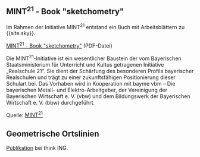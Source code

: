 ## MINT<sup>21</sup> - Book "sketchometry"


Im Rahmen der Initiative MINT<sup>21</sup> entstand ein Buch mit Arbeitsblättern zu {{site.sky}}.

<a href="/de/download/worksheets/MINT21_E-Book_sketchometry_20200609.pdf" target="_blank">MINT<sup>21</sup> - Book "sketchometry"</a> (PDF-Datei)

Die MINT<sup>21</sup>-Initiative ist ein wesentlicher Baustein der vom Bayerischen Staatsministerium für Unterricht und Kultus getragenen Initiative „Realschule 21“. Sie dient der Schärfung des besonderen Profils bayerischer Realschulen und trägt zu einer zukunftsfähigen Positionierung dieser Schulart bei. Das Vorhaben wird in Kooperation mit bayme vbm – Die bayerischen Metall- und Elektro-Arbeitgeber, der Vereinigung der Bayerischen Wirtschaft e. V. (vbw) und dem Bildungswerk der Bayerischen Wirtschaft e. V. (bbw) durchgeführt.

Quelle: [MINT<sup>21</sup>](https://www.realschulebayern.de/realschule/realschule21/mint21/)

## Geometrische Ortslinien

<a href="ortslinien/index.html">Publikation</a> bei think ING.